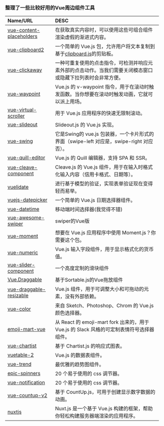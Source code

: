 ### 整理了一些比较好用的Vue周边组件工具

| Name/URL | DESC |
| :-------- | :------------ |
| [vue-content-placeholders](https://github.com/michalsnik/vue-content-placeholders) | 在获取真实内容时，可以使用这些可组合组件渲染虚假的渐进式内容。
| [vue-clipboard2](https://vue-clipboard2.inndy.tw/) | 一个简单的 Vue.js 包，允许用户将文本复制到基于[clipboard.js](https://clipboardjs.com/)的剪贴板。
| [vue-clickaway](https://github.com/simplesmiler/vue-clickaway) | 一种可重复使用的点击指令，可检测并响应元素外部的点击动作。当我们需要关闭模态窗口或隐藏下拉列表时会非常方便。 |
| [vue-waypoint](https://github.com/scaccogatto/vue-waypoint) | Vue.js 的 v-waypoint 指令，用于在滚动时触发函数。当你想要在滚动时触发动画，它就可以派上用场。 |
| [vue-virtual-scroller](https://github.com/Akryum/vue-virtual-scroller) | 用于 Vue.js 应用程序的快速无限制滚动。 |
| [vue-slideout](https://github.com/vouill/vue-slideout) | Slideout.js 的 Vue.js 实现。 |
| [vue-swing](https://github.com/goweiwen/vue-swing) | 它是Swing的 vue.js 包装器，一个卡片形式的界面（swipe-left 对应是，swipe-right 对应否）。 |
| [vue-quill-editor](https://github.com/surmon-china/vue-quill-editor) | Vue.js 的 Quill 编辑器，支持 SPA 和 SSR。 |
| [vue-cleave-component](https://github.com/ankurk91/vue-cleave-component) | Cleave.js 的 Vue.js 组件，用于在输入时格式化输入内容（信用卡格式、日期等）。 
| [vuelidate](https://github.com/vuelidate/vuelidate) | 进行基于模型的验证，实现表单验证现在变得轻而易举。 |
| [vuejs-datepicker](https://github.com/charliekassel/vuejs-datepicker) | 一个简单的 Vue.js 日期选择器组件。 |
| [vue-datetime](https://github.com/mariomka/vue-datetime) | 移动端时间选择器(我觉得不错) |
| [vue-awesome-swiper](https://github.com/surmon-china/vue-awesome-swiper) | swiper的Vue版
| [vue-moment](https://github.com/brockpetrie/vue-moment) | 想要在 Vue.js 应用程序中使用 Moment.js？你需要这个包。|
| [vue-numeric](https://github.com/kevinongko/vue-numeric) | Vue.js 输入字段组件，用于显示格式化的货币值。 |
| [vue-slider-component](https://github.com/NightCatSama/vue-slider-component) | 一个高度定制的滑块组件 |
| [Vue.Draggable](https://github.com/SortableJS/Vue.Draggable) | 基于Sortable.js的Vue拖放组件 |
| [vue-draggable-resizable](https://github.com/mauricius/vue-draggable-resizable) | Vue.js 组件，用于可调整大小和可拖动的元素，没有外部依赖。 |
| [vue-color](https://github.com/xiaokaike/vue-color) | 来自 Sketch、Photoshop、Chrom 的 Vue.js 颜色选择器。 |
| [emoji-mart-vue](https://github.com/jm-david/emoji-mart-vue) | 从 React 的 emoji-mart fork 出来的，用于 Vue.js 的 Slack 风格的可定制表情符号选择器组件。 |
| [vue-chartist](https://github.com/Yopadd/vue-chartist) | 基于 Chartist.js 的响应式图表。 |
| [vuetable-2](https://www.vuetable.com/) | Vue.js 的数据表组件。 |
| [vue-trend](https://github.com/QingWei-Li/vue-trend) | 最优雅的趋势图组件。 |
| [epic-spinners](https://github.com/epicmaxco/epic-spinners) | 20 个易于使用的 css 调节器。 |
| [vue-notification](http://vue-notification.yev.io/) | 20 个易于使用的 css 调节器。 |
| [vue-countup-v2](https://github.com/xlsdg/vue-countup-v2) | 基于 CountUp.js，可用于创建显示数字数据的动画。 |
| [nuxtjs](https://nuxtjs.org/) | Nuxt.js 是一个基于 Vue.js 构建的框架，帮助你轻松构建服务器端渲染的应用程序。 |


